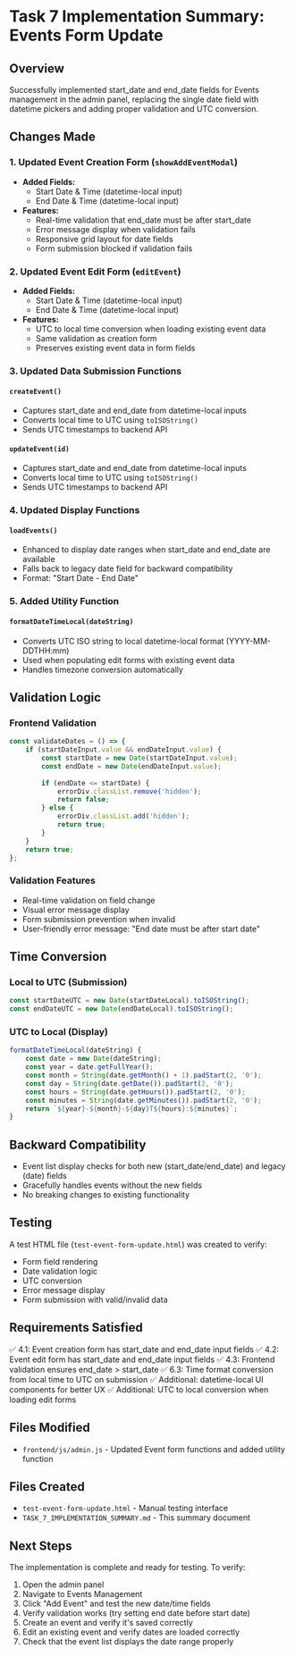 # Task 7 Implementation Summary: Events Form Update

## Overview
Successfully implemented start_date and end_date fields for Events management in the admin panel, replacing the single date field with datetime pickers and adding proper validation and UTC conversion.

## Changes Made

### 1. Updated Event Creation Form (`showAddEventModal`)
- **Added Fields:**
  - Start Date & Time (datetime-local input)
  - End Date & Time (datetime-local input)
- **Features:**
  - Real-time validation that end_date must be after start_date
  - Error message display when validation fails
  - Responsive grid layout for date fields
  - Form submission blocked if validation fails

### 2. Updated Event Edit Form (`editEvent`)
- **Added Fields:**
  - Start Date & Time (datetime-local input)
  - End Date & Time (datetime-local input)
- **Features:**
  - UTC to local time conversion when loading existing event data
  - Same validation as creation form
  - Preserves existing event data in form fields

### 3. Updated Data Submission Functions

#### `createEvent()`
- Captures start_date and end_date from datetime-local inputs
- Converts local time to UTC using `toISOString()`
- Sends UTC timestamps to backend API

#### `updateEvent(id)`
- Captures start_date and end_date from datetime-local inputs
- Converts local time to UTC using `toISOString()`
- Sends UTC timestamps to backend API

### 4. Updated Display Functions

#### `loadEvents()`
- Enhanced to display date ranges when start_date and end_date are available
- Falls back to legacy date field for backward compatibility
- Format: "Start Date - End Date"

### 5. Added Utility Function

#### `formatDateTimeLocal(dateString)`
- Converts UTC ISO string to local datetime-local format (YYYY-MM-DDTHH:mm)
- Used when populating edit forms with existing event data
- Handles timezone conversion automatically

## Validation Logic

### Frontend Validation
```javascript
const validateDates = () => {
    if (startDateInput.value && endDateInput.value) {
        const startDate = new Date(startDateInput.value);
        const endDate = new Date(endDateInput.value);
        
        if (endDate <= startDate) {
            errorDiv.classList.remove('hidden');
            return false;
        } else {
            errorDiv.classList.add('hidden');
            return true;
        }
    }
    return true;
};
```

### Validation Features
- Real-time validation on field change
- Visual error message display
- Form submission prevention when invalid
- User-friendly error message: "End date must be after start date"

## Time Conversion

### Local to UTC (Submission)
```javascript
const startDateUTC = new Date(startDateLocal).toISOString();
const endDateUTC = new Date(endDateLocal).toISOString();
```

### UTC to Local (Display)
```javascript
formatDateTimeLocal(dateString) {
    const date = new Date(dateString);
    const year = date.getFullYear();
    const month = String(date.getMonth() + 1).padStart(2, '0');
    const day = String(date.getDate()).padStart(2, '0');
    const hours = String(date.getHours()).padStart(2, '0');
    const minutes = String(date.getMinutes()).padStart(2, '0');
    return `${year}-${month}-${day}T${hours}:${minutes}`;
}
```

## Backward Compatibility
- Event list display checks for both new (start_date/end_date) and legacy (date) fields
- Gracefully handles events without the new fields
- No breaking changes to existing functionality

## Testing
A test HTML file (`test-event-form-update.html`) was created to verify:
- Form field rendering
- Date validation logic
- UTC conversion
- Error message display
- Form submission with valid/invalid data

## Requirements Satisfied
✅ 4.1: Event creation form has start_date and end_date input fields
✅ 4.2: Event edit form has start_date and end_date input fields
✅ 4.3: Frontend validation ensures end_date > start_date
✅ 6.3: Time format conversion from local time to UTC on submission
✅ Additional: datetime-local UI components for better UX
✅ Additional: UTC to local conversion when loading edit forms

## Files Modified
- `frontend/js/admin.js` - Updated Event form functions and added utility function

## Files Created
- `test-event-form-update.html` - Manual testing interface
- `TASK_7_IMPLEMENTATION_SUMMARY.md` - This summary document

## Next Steps
The implementation is complete and ready for testing. To verify:
1. Open the admin panel
2. Navigate to Events Management
3. Click "Add Event" and test the new date/time fields
4. Verify validation works (try setting end date before start date)
5. Create an event and verify it's saved correctly
6. Edit an existing event and verify dates are loaded correctly
7. Check that the event list displays the date range properly
